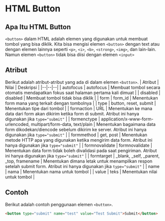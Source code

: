 # HTML Button

## Apa Itu HTML Button
`<button>` dalam HTML adalah elemen yang digunakan untuk membuat tombol yang bisa diklik. Kita bisa mengisi elemen `<button>` dengan text atau dengan elemen lainnya seperti `<p>`, `<i>`, `<b>`, `<strong>`, `<img>`, dan lain-lain. Namun elemen `<button>` tidak bisa diisi dengan elemen `<input>`

## Atribut
Berikut adalah atribut-atribut yang ada di dalam elemen `<button>`.
| Atribut | Nilai | Deskripsi |
|--|--|--|
| autofocus | autofocus | Membuat tombol secara otomatis mendapatkan fokus saat halaman pertama kali dimuat |
| disabled | disabled | Membuat tombol tidak bisa diklik |
| form | form_id | Menentukan form mana yang terkait dengan tombolnya |
| type | button, reset, submit | Menentukan tipe dari tombol |
| formaction | URL | Menentukan ke mana data dari form akan dikirim ketika form di submit. Atribut ini hanya digunakan jika `type="submit"` |
| formenctype | application/x-www-form-urlencoded, multipart/form-data, text/plain | Menentukan bagaimana data form dikodekan/diencode sebelum dikirim ke server. Atribut ini hanya digunakan jika `type="submit"` |
| formmethod | get, post | Menentukan metode HTTP apa yang digunakan ketika mengirim data form. Atribut ini hanya digunakan jika `type="submit"` |
| formnovalidate | formnovalidate | Menentukan data form tidak boleh divalidasi pada saat pengiriman. Atribut ini hanya digunakan jika `type="submit"` |
| formtarget | _blank, _self, _parent, _top, framename | Menentukan dimana letak untuk menampilkan respon setelah submit form. Atribut ini hanya digunakan jika `type="submit"` |
| name | nama | Menentukan nama untuk tombol |
| value | teks | Menentukan nilai untuk tombol |

## Contoh
Berikut adalah contoh penggunaan elemen `<button>`.
```html
<button type="submit" name="test" value="Test Submit">Submit</button>
```
